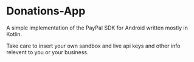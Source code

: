 # Donations-App
A simple implementation of the PayPal SDK for Android written mostly in Kotlin.

Take care to insert your own sandbox and live api keys and other info relevent to you or your business.
